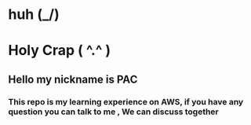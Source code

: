 # huh          (\_/)
# Holy Crap   ( ^.^ )

## Hello my nickname is PAC

### This repo is my learning experience on AWS, if you have any question you can talk to me , We can discuss together
